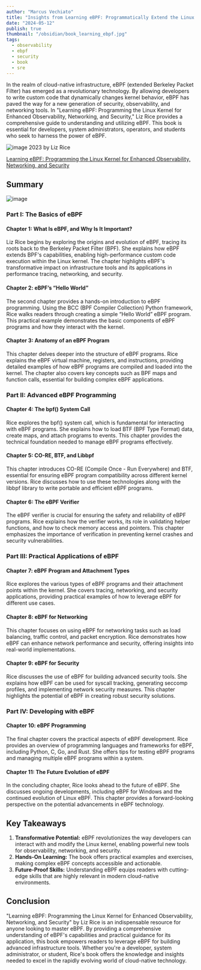 ```yaml
---
author: "Marcus Vechiato"
title: "Insights from Learning eBPF: Programmatically Extend the Linux Kernel"
date: "2024-05-12"
publish: true
thumbnail: "/obsidian/book_learning_ebpf.jpg"
tags:
  - observability
  - ebpf
  - security
  - book
  - sre
--- 
```



In the realm of cloud-native infrastructure, eBPF (extended Berkeley Packet Filter) has emerged as a revolutionary technology. By allowing developers to write custom code that dynamically changes kernel behavior, eBPF has paved the way for a new generation of security, observability, and networking tools. In "Learning eBPF: Programming the Linux Kernel for Enhanced Observability, Networking, and Security," Liz Rice provides a comprehensive guide to understanding and utilizing eBPF. This book is essential for developers, system administrators, operators, and students who seek to harness the power of eBPF.

![image](/obsidian/book_learning_ebpf.jpg)
2023 by Liz Rice

[Learning eBPF: Programming the Linux Kernel for Enhanced Observability, Networking, and Security](https://www.amazon.co.uk/dp/1098135121)

## **Summary**
![image](/obsidian/mindmap_ebpf.png)
### **Part I: The Basics of eBPF**

#### **Chapter 1: What Is eBPF, and Why Is It Important?**

Liz Rice begins by exploring the origins and evolution of eBPF, tracing its roots back to the Berkeley Packet Filter (BPF). She explains how eBPF extends BPF's capabilities, enabling high-performance custom code execution within the Linux kernel. The chapter highlights eBPF's transformative impact on infrastructure tools and its applications in performance tracing, networking, and security.

#### **Chapter 2: eBPF’s “Hello World”**

The second chapter provides a hands-on introduction to eBPF programming. Using the BCC (BPF Compiler Collection) Python framework, Rice walks readers through creating a simple “Hello World” eBPF program. This practical example demonstrates the basic components of eBPF programs and how they interact with the kernel.

#### **Chapter 3: Anatomy of an eBPF Program**

This chapter delves deeper into the structure of eBPF programs. Rice explains the eBPF virtual machine, registers, and instructions, providing detailed examples of how eBPF programs are compiled and loaded into the kernel. The chapter also covers key concepts such as BPF maps and function calls, essential for building complex eBPF applications.

### **Part II: Advanced eBPF Programming**

#### **Chapter 4: The bpf() System Call**

Rice explores the bpf() system call, which is fundamental for interacting with eBPF programs. She explains how to load BTF (BPF Type Format) data, create maps, and attach programs to events. This chapter provides the technical foundation needed to manage eBPF programs effectively.

#### **Chapter 5: CO-RE, BTF, and Libbpf**

This chapter introduces CO-RE (Compile Once - Run Everywhere) and BTF, essential for ensuring eBPF program compatibility across different kernel versions. Rice discusses how to use these technologies along with the libbpf library to write portable and efficient eBPF programs.

#### **Chapter 6: The eBPF Verifier**

The eBPF verifier is crucial for ensuring the safety and reliability of eBPF programs. Rice explains how the verifier works, its role in validating helper functions, and how to check memory access and pointers. This chapter emphasizes the importance of verification in preventing kernel crashes and security vulnerabilities.

### **Part III: Practical Applications of eBPF**

#### **Chapter 7: eBPF Program and Attachment Types**

Rice explores the various types of eBPF programs and their attachment points within the kernel. She covers tracing, networking, and security applications, providing practical examples of how to leverage eBPF for different use cases.

#### **Chapter 8: eBPF for Networking**

This chapter focuses on using eBPF for networking tasks such as load balancing, traffic control, and packet encryption. Rice demonstrates how eBPF can enhance network performance and security, offering insights into real-world implementations.

#### **Chapter 9: eBPF for Security**

Rice discusses the use of eBPF for building advanced security tools. She explains how eBPF can be used for syscall tracking, generating seccomp profiles, and implementing network security measures. This chapter highlights the potential of eBPF in creating robust security solutions.

### **Part IV: Developing with eBPF**

#### **Chapter 10: eBPF Programming**

The final chapter covers the practical aspects of eBPF development. Rice provides an overview of programming languages and frameworks for eBPF, including Python, C, Go, and Rust. She offers tips for testing eBPF programs and managing multiple eBPF programs within a system.

#### **Chapter 11: The Future Evolution of eBPF**

In the concluding chapter, Rice looks ahead to the future of eBPF. She discusses ongoing developments, including eBPF for Windows and the continued evolution of Linux eBPF. This chapter provides a forward-looking perspective on the potential advancements in eBPF technology.

## **Key Takeaways**

1. **Transformative Potential:** eBPF revolutionizes the way developers can interact with and modify the Linux kernel, enabling powerful new tools for observability, networking, and security.
2. **Hands-On Learning:** The book offers practical examples and exercises, making complex eBPF concepts accessible and actionable.
3. **Future-Proof Skills:** Understanding eBPF equips readers with cutting-edge skills that are highly relevant in modern cloud-native environments.

## **Conclusion**

"Learning eBPF: Programming the Linux Kernel for Enhanced Observability, Networking, and Security" by Liz Rice is an indispensable resource for anyone looking to master eBPF. By providing a comprehensive understanding of eBPF's capabilities and practical guidance for its application, this book empowers readers to leverage eBPF for building advanced infrastructure tools. Whether you're a developer, system administrator, or student, Rice's book offers the knowledge and insights needed to excel in the rapidly evolving world of cloud-native technology.
